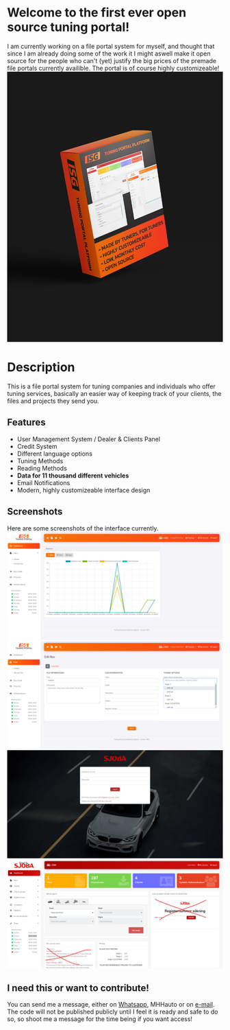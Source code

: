 # Welcome to the first ever open source tuning portal!

I am currently working on a file portal system for myself, and thought that since I am already doing some of the work it I might aswell make it open source for the people who can't (yet) justify the big prices of the premade file portals currently availible. The portal is of course highly customizeable!
![](img/mockup.png)


# Description

This is a file portal system for tuning companies and individuals who offer tuning services, basically an easier way of keeping track of your clients, the files and projects they send you. 

## Features

 - User Management System / Dealer & Clients Panel
 - Credit System
 - Different language options
 - Tuning Methods
- Reading Methods
- **Data for 11 thousand different vehicles**
- Email Notifications
- Modern, highly customizeable interface design

## Screenshots

Here are some screenshots of the interface currently.
![](img/1.png)
![](img/2.png)
![](img/3.png)
![](img/4.png)


## I need this or want to contribute!

You can send me a message, either on [Whatsapp](https://wa.me/358415767696), MHHauto or on [e-mail](mailto:isak@sjoba.fi). The code will not be published publicly until I feel it is ready and safe to do so, so shoot me a message for the time being if you want access!

